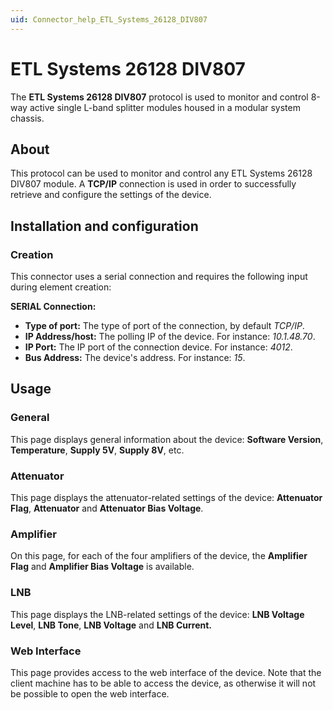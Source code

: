 ```yaml
---
uid: Connector_help_ETL_Systems_26128_DIV807
---
```


# ETL Systems 26128 DIV807

The **ETL Systems 26128 DIV807** protocol is used to monitor and control 8-way active single L-band splitter modules housed in a modular system chassis.

## About

This protocol can be used to monitor and control any ETL Systems 26128 DIV807 module. A **TCP/IP** connection is used in order to successfully retrieve and configure the settings of the device.

## Installation and configuration

### Creation

This connector uses a serial connection and requires the following input during element creation:

**SERIAL Connection:**

- **Type of port:** The type of port of the connection, by default *TCP/IP*.
- **IP Address/host:** The polling IP of the device. For instance: *10.1.48.70*.
- **IP Port:** The IP port of the connection device. For instance: *4012*.
- **Bus Address:** The device's address. For instance: *15*.

## Usage

### General

This page displays general information about the device: **Software Version**, **Temperature**, **Supply 5V**, **Supply 8V**, etc.

### Attenuator

This page displays the attenuator-related settings of the device: **Attenuator Flag**, **Attenuator** and **Attenuator Bias Voltage**.

### Amplifier

On this page, for each of the four amplifiers of the device, the **Amplifier Flag** and **Amplifier Bias Voltage** is available.

### LNB

This page displays the LNB-related settings of the device: **LNB Voltage Level**, **LNB Tone**, **LNB Voltage** and **LNB Current.**

### Web Interface

This page provides access to the web interface of the device. Note that the client machine has to be able to access the device, as otherwise it will not be possible to open the web interface.
